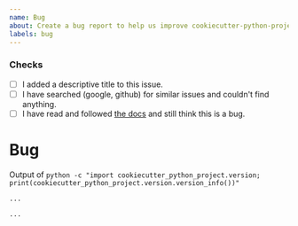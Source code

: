 ```yaml
---
name: Bug
about: Create a bug report to help us improve cookiecutter-python-project
labels: bug
---
```


### Checks

* [ ] I added a descriptive title to this issue.
* [ ] I have searched (google, github) for similar issues and couldn't find
    anything.
* [ ] I have read and followed [the docs](https://lyz-code.github.io/cookiecutter-python-project)
    and still think this is a bug.

# Bug

Output of `python -c "import cookiecutter_python_project.version; print(cookiecutter_python_project.version.version_info())"`

```
...
```

<!-- Please read the [docs](https://lyz-code.github.io/cookiecutter-python-project) and
search through issues to confirm your bug hasn't already been reported. -->

<!-- Where possible please include a self-contained code snippet describing your bug: -->

```py
...
```
